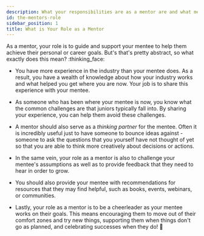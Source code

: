 ```yaml
---
description: What your responsibilities are as a mentor are and what mentees expect of you.
id: the-mentors-role
sidebar_position: 1
title: What is Your Role as a Mentor
---
```


<head>
    <meta property="og:title" content="WHat is Your Role as a Mentor" />
    <meta property="og:type" content="article" />
    <meta property="og:url" content="https://www.developermentoring.guide/getting-started-with-mentoring/For%20Mentors/the-mentors-role" />
</head>

As a mentor, your role is to guide and support your mentee to help them achieve their personal or career goals. But's that's pretty abstract, so what exactly does this mean? :thinking_face:

* You have more experience in the industry than your mentee does. As a result, you have a wealth of knowledge about how your industry works and what helped you get where you are now. Your job is to share this experience with your mentee.

* As someone who has been where your mentee is now, you know what the common challenges are that juniors typically fall into. By sharing your experience, you can help them avoid these challenges.

* A mentor should also serve as a *thinking partner* for the mentee. Often it is incredibly useful just to have someone to bounce ideas against - someone to ask the questions that you yourself have not thought of yet so that you are able to think more creatively about decisions or actions.

* In the same vein, your role as a mentor is also to challenge your mentee's assumptions as well as to provide feedback that they need to hear in order to grow.

* You should also provide your mentee with recommendations for resources that they may find helpful, such as books, events, webinars, or communities.

* Lastly, your role as a mentor is to be a cheerleader as your mentee works on their goals. This means encouraging them to move out of their comfort zones and try new things, supporting them when things don't go as planned, and celebrating successes when they do! 🎉
